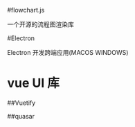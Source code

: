 #flowchart.js

一个开源的流程图渲染库



#Electron

Electron 开发跨端应用(MACOS  WINDOWS)





# vue UI 库

##Vuetify

##quasar

